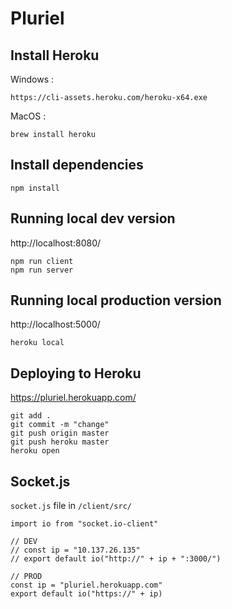 # Pluriel

## Install Heroku
Windows :
```
https://cli-assets.heroku.com/heroku-x64.exe
```

MacOS : 
```
brew install heroku
```

## Install dependencies
```
npm install
```

## Running local dev version
http://localhost:8080/
```
npm run client
npm run server
```

## Running local production version
http://localhost:5000/
```
heroku local
```

## Deploying to Heroku
https://pluriel.herokuapp.com/
```
git add .
git commit -m "change"
git push origin master
git push heroku master
heroku open
```

## Socket.js
`socket.js` file in `/client/src/`
```
import io from "socket.io-client"

// DEV
// const ip = "10.137.26.135"
// export default io("http://" + ip + ":3000/")

// PROD
const ip = "pluriel.herokuapp.com"
export default io("https://" + ip)
```
